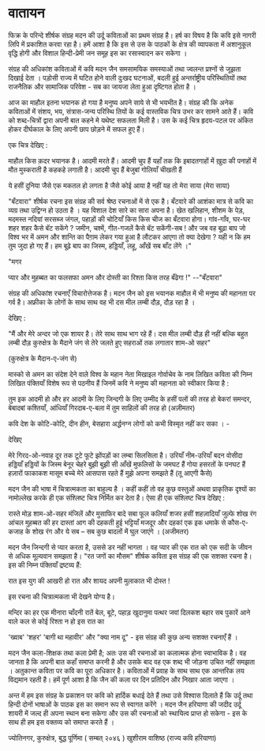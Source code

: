 # वातायन

फिक्र के परिन्दे शीर्षक संग्रह मदन की उर्दू कविताओं का प्रथम संग्रह है। हर्ष का विषय है कि कवि इसे नागरी लिपि में प्रकाशित करवा रहा है। हमें आशा है कि इस से उस के पाठकों के क्षेत्र की व्यापकता में अशानुकूल वृद्धि होगी और विशाल हिन्दी-प्रेमी जन समूह इस का रसास्वादन कर सकेगा ।

संग्रह की अधिकांश कविताओं में कवि मदन जैन समसामयिक समस्याओं तथा ज्वलन्त प्रश्नों से जूझता दिखाई देता । पड़ोसी राज्य में घटित होने वाली दुःखद घटनाओं, बदली हुई अन्तर्राष्ट्रीय परिस्थितियों तथा राजनैतिक और सामाजिक परिवेश - सब का जायजा लेता हुआ दृष्टिगत होता है ।

आज का माहौल इतना भयानक हो गया है मनुष्य अपने साये से भी भयभीत है। संग्रह की कि अनेक कविताओं में संशय, भय, संत्रास-जन्य परिस्थि तियों के कई वास्तविक चित्र उभर कर सामने आते हैं। कवि को शब्द-चित्रों द्वारा अपनी बात कहने मे यथेष्ट सफलता मिली है। उस के कई चित्र हृदय-पटल पर अंकित होकर दीर्घकाल के लिए अपनी छाप छोड़ने में सफल हुए हैं।

एक चित्र देखिए :

माहौल किस क़दर भयानक है।
आदमी मरते हैं।
आदमी चुप हैं 
यहाँ तक कि इबादतगाहों में 
ख़ुदा की पनाहों में 
मौत मुस्कराती है कहकहे लगाती है। 
आदमी चुप हैं बेजुबां गोलियाँ चीखती हैं

ये हसीं दुनिया जैसे एक मकतल हो
लगता है जैसे कोई आया है 
नहीं यह तो मेरा साया (मेरा साया)

"बँटवारा" शीर्षक रचना इस संग्रह की सर्व श्रेष्ठ रचनाओं में से एक है। बँटवारे की आशंका मात्र से कवि का व्यग्र तथा उद्विग्न हो उठता है । यह विशाल देश सारे का सारा अपना है। खेत खलिहान, शीशम के पेड़, मदमस्त नदियां सरसब्ज जंगल, पहाड़ों की चोटियाँ किस किस चीज का बँटवारा होगा। गांव-गाँव, घर-घर शहर शहर कैसे बॅट सकेंगे ? जमीन, चश्में, गीत-गजलें कैसे बॅट सकेंगी-सब ! और जब वह बूढ़ा बाप जो विश्व भर में अमन और शान्ति का पैग़ाम लेकर गया हुआ है लौटकर आएगा तो क्या देखेगा ? यही न कि हम तुम जुदा हो गए हैं। हम बूढ़े बाप का जिस्म, हड्डियाँ, लहू, आँखें सब बाँट लेंगे ।"

"मगर

प्यार और मुहब्बत का फलसफा 
अमन और दोस्ती का रिश्ता
 किस तरह बँढेगा !" --"बँटवारा"

संग्रह की अधिकांश रचनाएँ विचारोत्तेजक है। मदन जैन को इस भयानक माहौल में भी मनुष्य की महानता पर गर्व है। अफ्रीका के लोगों के साथ साथ वह भी दस मील लम्बी दौड़, दौड़ रहा है ।

देखिए :

"मैं और
मेरे अन्दर जो एक शायर है। 
तेरे साथ साथ भाग रहे हैं। 
दस मील लम्बी दौड़ ही नहीं
बल्कि बहुत लम्बी दौड़
कुरुक्षेत्र के मैदाने जंग से 
तेरे जलते हुए सहराओं तक 
लगातार 
शाम-ओ सहर"

(कुरुक्षेत्र के मैदान-ए-जंग से)

मास्को से अमन का संदेश देने वाले विश्व के महान नेता मिखाइल गोर्वाचेव के नाम लिखित कविता की निम्न लिखित पंक्तियाँ विशेष रूप से पठनीय हैं जिनमें कवि ने मनुष्य की महानता को
स्वीकार किया है :

तुम इक आदमी हो
और हर आदमी के लिए
जिन्दगी के लिए
उम्मीद के हसीं पलों की तरह हो
बेकरां समन्दर, बेबादबां कश्तियाँ, 
आंधियाँ
गिरदाब-ए-बला में 
तुम साहिलों की तरह हो
(अज़ीमतर)

कवि देश के कोटि-कोटि, दीन हीन, बेसहारा अर्द्धनग्न लोगों को कभी विस्मृत नहीं कर सका । -

देखिए

मेरे गिरद-ओ-नवाह दूर तक
टूटे फूटे झोंपड़ों का लम्बा सिलसिला है।
उरियाँ नीम-उरियाँ बदन वोसीदा हड्डियाँ
हड्डियों के जिस्म
बेनूर चेहरे
बुझी बुझी सी आँखें
मुफलिसों के जमघट हैं
गोया हसरतों के पनघट हैं 
हज़ारों फाकाकश मासूम बच्चे
मेरे आसपास रहते हैं
मुझे अपना समझते हैं
(तू आएगी कैसे)

मदन जैन की भाषा में चित्रात्मकता का बाहुल्य है । कहीं कहीं तो वह कुछ वस्तुओं अथवा प्राकृतिक दृश्यों का नामोल्लेख करके ही एक संश्लिष्ट चित्र निर्मित कर देता है। ऐसा ही एक संश्लिष्ट चित्र देखिए :

रास्ते मोड़
शाम-ओ-सहर 
मंजिलें और मुसाफिर 
बादे सबा फूल कलियाँ शजर 
हसीं शहज़ादियाँ जुल्फे शोख रंग आंचल 
मुहब्बत की हर दास्तां 
आग की दहकती हुई भट्टियाँ 
मजदूर और दहकां
एक इक धमाके से 
कौस-ए-कजाह के शोख रंग 
और ये सब – सब कुछ 
बादलों में घुल जाएंगे । 
(अजीमतर)

मदन जैन जिन्दगी से प्यार करता है, उससे डर नहीं भागता । वह प्यार की एक रात को एक सदी के जीवन से अधिक मूल्यवान समझता है। "रत जगों का मौसम" शीर्षक कविता इस संग्रह की एक सशक्त रचना है। इस की निम्न पंक्तियाँ द्रष्टव्य हैं:

रात
इस युग की आखरी हो रात
और शायद 
अपनी मुलाकात भी दोस्त !

इस रचना की चित्रात्मकता भी देखने योग्य है। 

मन्दिर का हर एक मीनारा
चाँदनी रातें
बेल, बूटे, पहाड़
खुदानुमा पत्थर
जवां दिलकश बहार
सब पुकारें
आने वाले कल से कोई रिश्ता न हो
इस रात का

'ख्वाब' 'शहर' 'बागी था महावीर' और "क्या नाम दू" - इस संग्रह की कुछ अन्य सशक्त रचनाएँ हैं ।

मदन जैन कला-शिक्षक तथा कला प्रेमी है; अतः उस की रचनाओं का कलात्मक होना स्वाभाविक है। वह जानता है कि अपनी बात कहाँ समाप्त करनी है और उसके बाद वह एक शब्द भी जोड़ना उचित नहीं समझता । अतुकान्त कविता पर कवि का पूरा अधिकार है। कविताओं में प्रवाह के साथ साथ एक आन्तरिक लय विद्यमान रहती है। हमें पूर्ण आशा है कि जैन की कला पर दिन प्रतिदिन और निखार आता जाएगा ।

अन्त में हम इस संग्रह के प्रकाशन पर कवि को हार्दिक बधाई देते हैं तथा उसे  विश्वास दिलाते हैं कि उर्दू तथा हिन्दी दोनों भाषाओं के पाठक इस का समान रूप से स्वागत करेंगे । मदन जैन हरियाणा की जदीद उर्दू शायरी में जल्द ही अपना स्थान बना सकेगा और उस की रचनाओं को स्थायित्व प्राप्त हो सकेगा - इस के साथ ही हम इस वक्तव्य को समाप्त करते हैं ।

ज्योतिनगर,
कुरुक्षेत्र, बुद्ध पूर्णिमा ( सम्बत् २०४६ )
खुशीराम वाशिष्ठ (राज्य कवि हरियाणा)